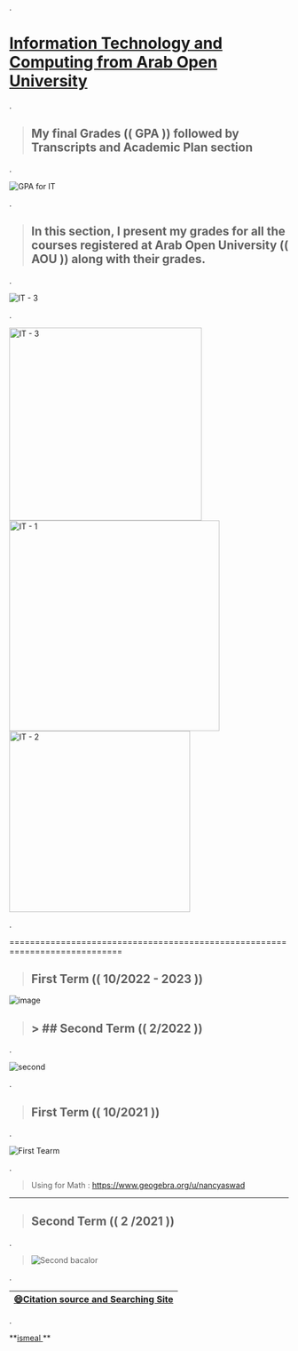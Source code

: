 

.


 # [Information Technology and Computing from Arab Open University](https://github.com/nancyalaswad90/nancyalaswad90/files/12479705/CrystalReportViewer1.pdf)



.

> ## My final Grades  (( GPA )) followed by Transcripts and Academic Plan section

.



![GPA for IT](https://github.com/nancyalaswad90/nancyalaswad90/assets/36210723/10baf4d7-82e9-4d81-87b6-df48a35a8455)



.




> ##  In this section, I present my grades for all the courses registered at Arab Open University  (( AOU ))  along with their grades.

.



![IT - 3](https://github.com/nancyalaswad90/nancyalaswad90/assets/36210723/557076e7-5ff8-4336-904b-326c46da45cf)



.


<img width="347" alt="IT - 3" src="https://github.com/nancyalaswad90/nancyalaswad90/assets/36210723/5370adbb-045f-466f-b39a-dc5224b8c8cb">
<img width="379" alt="IT - 1" src="https://github.com/nancyalaswad90/nancyalaswad90/assets/36210723/1b496de4-f7cf-4430-8ac2-d697e0ddd00a">
<img width="326" alt="IT - 2" src="https://github.com/nancyalaswad90/nancyalaswad90/assets/36210723/4b9bc73d-500e-4864-ac2e-bbe9460abed3">


.






============================================================================


> ## First Term (( 10/2022 - 2023  )) 

![image](https://user-images.githubusercontent.com/36210723/188271436-908390f9-fd71-42d2-b7d9-a09701489854.png)



> ## > ## Second Term  (( 2/2022 )) 

.


![second](https://user-images.githubusercontent.com/36210723/153417144-de0c4249-9854-4f57-8111-60701067027c.png)


.




> ## First Term (( 10/2021 )) 

.



![First Tearm](https://user-images.githubusercontent.com/36210723/136666273-f3189e56-cd49-4499-b054-49bceb1b3986.png)




.




> Using for Math : https://www.geogebra.org/u/nancyaswad


-------------------------

> ## Second Term  (( 2 /2021 )) 

.

> ![Second bacalor](https://user-images.githubusercontent.com/36210723/125790753-b6518979-2d7d-4ae4-ac66-d3971287fa08.png)

.



| **[😄Citation source and Searching Site](https://github.com/nancyalaswad90/Searching-Site-/blob/main/README.md)**|
 | ------------ | 
 
 
 .


**[ismeal ](https://mdl.arabou.edu.kw/jordan/) **

